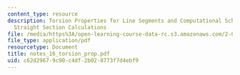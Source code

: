 ```yaml
---
content_type: resource
description: Torsion Properties for Line Segments and Computational Scheme for Piecewise
  Straight Section Calculations
file: /media/https%3A/open-learning-course-data-rc.s3.amazonaws.com/2-082-ship-structural-analysis-design-13-122-spring-2003/c62d29679c90c4df2b028773f7d4ebf9_notes_16_torsion_prop.pdf
file_type: application/pdf
resourcetype: Document
title: notes_16_torsion_prop.pdf
uid: c62d2967-9c90-c4df-2b02-8773f7d4ebf9
---
```

